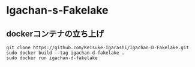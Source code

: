 # Igachan-s-Fakelake

## dockerコンテナの立ち上げ  
`git clone https://github.com/Keisuke-Igarashi/Igachan-D-Fakelake.git`  
`sudo docker build --tag igachan-d-fakelake .`  
`sudo docker run igachan-d-fakelake`  

